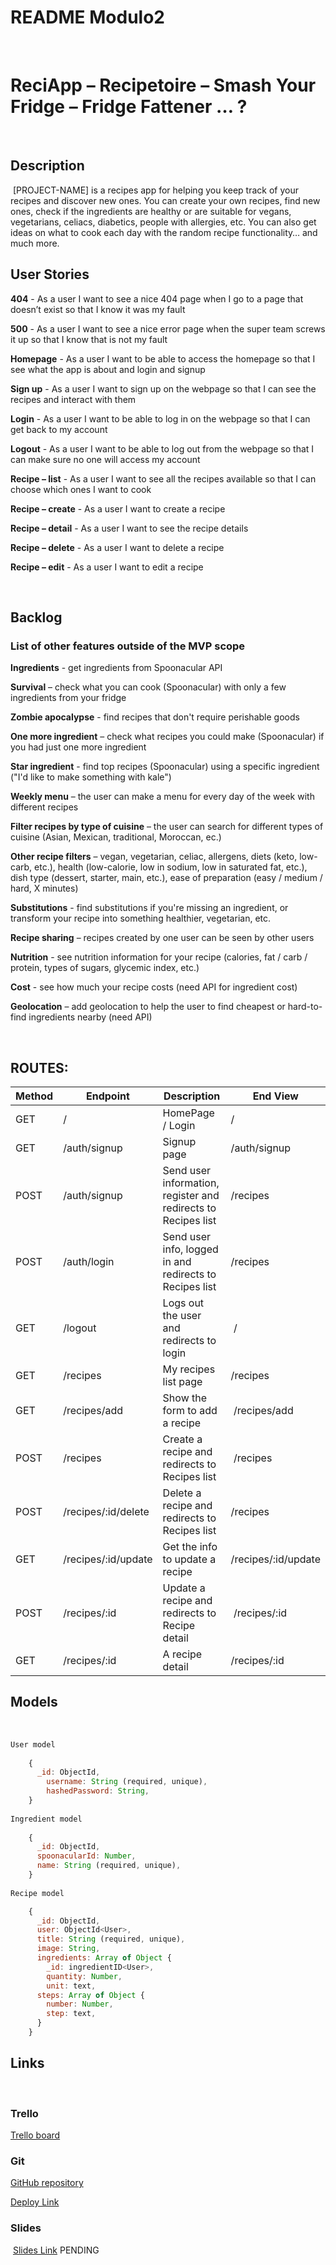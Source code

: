 # README Modulo2
​
# ReciApp – Recipetoire – Smash Your Fridge – Fridge Fattener … ?
​
## Description
​
[PROJECT-NAME] is a recipes app for helping you keep track of your recipes and discover new ones. You can create your own recipes, find new ones, check if the ingredients are healthy or are suitable for vegans, vegetarians, celiacs, diabetics, people with allergies, etc. You can also get ideas  on what to cook each day with the random recipe functionality… and much more.
​
## User Stories
**404** - As a user I want to see a nice 404 page when I go to a page that doesn’t exist so that I know it was my fault

**500** - As a user I want to see a nice error page when the super team screws it up so that I know that is not my fault

**Homepage** - As a user I want to be able to access the homepage so that I see what the app is about and login and signup

**Sign up** - As a user I want to sign up on the webpage so that I can see the recipes and interact with them

**Login** - As a user I want to be able to log in on the webpage so that I can get back to my account

**Logout** - As a user I want to be able to log out from the webpage so that I can make sure no one will access my account  

​**Recipe – list** - As a user I want to see all the recipes available so that I can choose which ones I want to cook  

**Recipe – create** - As a user I want to create a recipe

**Recipe – detail** - As a user I want to see the recipe details

**Recipe – delete** - As a user I want to delete a recipe  

**Recipe – edit** - As a user I want to edit a recipe

​
## Backlog

### List of other features outside of the MVP scope

**Ingredients** - get ingredients from Spoonacular API

**Survival** – check what you can cook (Spoonacular) with only a few ingredients from your fridge

**Zombie apocalypse** - find recipes that don't require perishable goods

**One more ingredient** – check what recipes you could make (Spoonacular) if you had just one more ingredient

**Star ingredient** - find top recipes (Spoonacular) using a specific ingredient ("I'd like to make something with kale")

**Weekly menu** – the user can make a menu for every day of the week with different recipes

**Filter recipes by type of cuisine** – the user can search for different types of cuisine (Asian, Mexican, traditional, Moroccan, ec.)

**Other recipe filters** – vegan, vegetarian, celiac, allergens, diets (keto, low-carb, etc.), health (low-calorie, low in sodium, low in saturated fat, etc.), dish type (dessert, starter, main, etc.), ease of preparation (easy / medium / hard, X minutes)

**Substitutions** - find substitutions if you're missing an ingredient, or transform your recipe into something healthier, vegetarian, etc.

**Recipe sharing** – recipes created by one user can be seen by other users

**Nutrition** - see nutrition information for your recipe (calories, fat / carb / protein, types of sugars, glycemic index, etc.)

**Cost** - see how much your recipe costs (need API for ingredient cost)

**Geolocation** – add geolocation to help the user to find cheapest or hard-to-find  ingredients nearby (need API)

​
## ROUTES:

Method | Endpoint | Description | End View |
|---|---|---|---|
| GET | / | HomePage / Login | / |
| GET | /auth/signup | Signup page | /auth/signup |
| POST | /auth/signup | Send user information, register and redirects to Recipes list | /recipes |
| POST | /auth/login | Send user info, logged in and redirects to Recipes list | /recipes |
| GET | /logout | Logs out the user and redirects to login |​ / |
| GET | /recipes | My recipes list page | /recipes |
| GET | /recipes/add | Show the form to add a recipe |​ /recipes/add |
| POST | /recipes | Create a recipe and redirects to Recipes list |​ /recipes |
| POST | /recipes/:id/delete | Delete a recipe and redirects to Recipes list | /recipes |
| GET | /recipes/:id/update | Get the info to update a recipe | /recipes/:id/update |
| POST | /recipes/:id | Update a recipe and redirects to Recipe detail |​ /recipes/:id |
| GET | /recipes/:id | A recipe detail | /recipes/:id |



## Models
​
```Javascript
User model
​
    {
      _id: ObjectId,
    	username: String (required, unique),
    	hashedPassword: String,
    }
​
Ingredient model
​
    { 
      _id: ObjectId,
      spoonacularId: Number,
      name: String (required, unique),
    }
​
Recipe model

    { 
      _id: ObjectId,
      user: ObjectId<User>,
      title: String (required, unique),
      image: String,
      ingredients: Array of Object {
        _id: ingredientID<User>,
        quantity: Number,
        unit: text,
      steps: Array of Object {
        number: Number,
        step: text,
      }
    }
```

## Links
​
### Trello

[Trello board](https://trello.com/b/5ZZUmgcL/recipe-app)
​
### Git

[GitHub repository](https://github.com/duducarmona/recipes-project-2)

[Deploy Link](https://recipe-app-iron.herokuapp.com/)
​
### Slides
​
[Slides Link](http://slides.com/) PENDING
